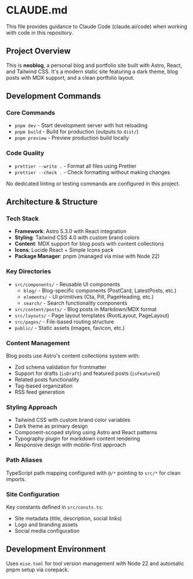 # CLAUDE.md

This file provides guidance to Claude Code (claude.ai/code) when working with code in this repository.

## Project Overview

This is **neoblog**, a personal blog and portfolio site built with Astro, React, and Tailwind CSS. It's a modern static site featuring a dark theme, blog posts with MDX support, and a clean portfolio layout.

## Development Commands

### Core Commands
- `pnpm dev` - Start development server with hot reloading
- `pnpm build` - Build for production (outputs to `dist/`)
- `pnpm preview` - Preview production build locally

### Code Quality
- `prettier --write .` - Format all files using Prettier
- `prettier --check .` - Check formatting without making changes

No dedicated linting or testing commands are configured in this project.

## Architecture & Structure

### Tech Stack
- **Framework**: Astro 5.3.0 with React integration
- **Styling**: Tailwind CSS 4.0 with custom brand colors
- **Content**: MDX support for blog posts with content collections
- **Icons**: Lucide React + Simple Icons pack
- **Package Manager**: pnpm (managed via mise with Node 22)

### Key Directories
- `src/components/` - Reusable UI components
  - `blog/` - Blog-specific components (PostCard, LatestPosts, etc.)
  - `elements/` - UI primitives (Cta, Pill, PageHeading, etc.)
  - `search/` - Search functionality components
- `src/content/posts/` - Blog posts in Markdown/MDX format
- `src/layouts/` - Page layout templates (RootLayout, PageLayout)
- `src/pages/` - File-based routing structure
- `public/` - Static assets (images, favicon, etc.)

### Content Management
Blog posts use Astro's content collections system with:
- Zod schema validation for frontmatter
- Support for drafts (`isDraft`) and featured posts (`isFeatured`)
- Related posts functionality
- Tag-based organization
- RSS feed generation

### Styling Approach
- Tailwind CSS with custom brand color variables
- Dark theme as primary design
- Component-scoped styling using Astro and React patterns
- Typography plugin for markdown content rendering
- Responsive design with mobile-first approach

### Path Aliases
TypeScript path mapping configured with `@/*` pointing to `src/*` for clean imports.

### Site Configuration
Key constants defined in `src/consts.ts`:
- Site metadata (title, description, social links)
- Logo and branding assets
- Social media configuration

## Development Environment

Uses `mise.toml` for tool version management with Node 22 and automatic pnpm setup via corepack.